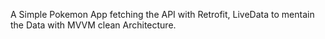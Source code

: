 A Simple Pokemon App fetching the API with Retrofit, LiveData to mentain the Data with MVVM clean Architecture.
